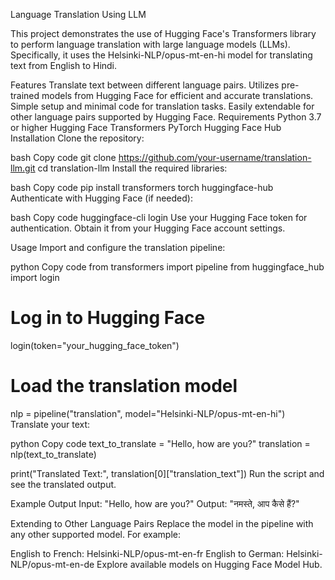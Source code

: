 

Language Translation Using LLM

This project demonstrates the use of Hugging Face's Transformers library to perform language translation with large language models (LLMs). Specifically, it uses the Helsinki-NLP/opus-mt-en-hi model for translating text from English to Hindi.

Features
Translate text between different language pairs.
Utilizes pre-trained models from Hugging Face for efficient and accurate translations.
Simple setup and minimal code for translation tasks.
Easily extendable for other language pairs supported by Hugging Face.
Requirements
Python 3.7 or higher
Hugging Face Transformers
PyTorch
Hugging Face Hub
Installation
Clone the repository:

bash
Copy code
git clone https://github.com/your-username/translation-llm.git
cd translation-llm
Install the required libraries:

bash
Copy code
pip install transformers torch huggingface-hub
Authenticate with Hugging Face (if needed):

bash
Copy code
huggingface-cli login
Use your Hugging Face token for authentication. Obtain it from your Hugging Face account settings.

Usage
Import and configure the translation pipeline:

python
Copy code
from transformers import pipeline
from huggingface_hub import login

# Log in to Hugging Face
login(token="your_hugging_face_token")

# Load the translation model
nlp = pipeline("translation", model="Helsinki-NLP/opus-mt-en-hi")
Translate your text:

python
Copy code
text_to_translate = "Hello, how are you?"
translation = nlp(text_to_translate)

print("Translated Text:", translation[0]["translation_text"])
Run the script and see the translated output.

Example Output
Input: "Hello, how are you?"
Output: "नमस्ते, आप कैसे हैं?"

Extending to Other Language Pairs
Replace the model in the pipeline with any other supported model. For example:

English to French: Helsinki-NLP/opus-mt-en-fr
English to German: Helsinki-NLP/opus-mt-en-de
Explore available models on Hugging Face Model Hub.
